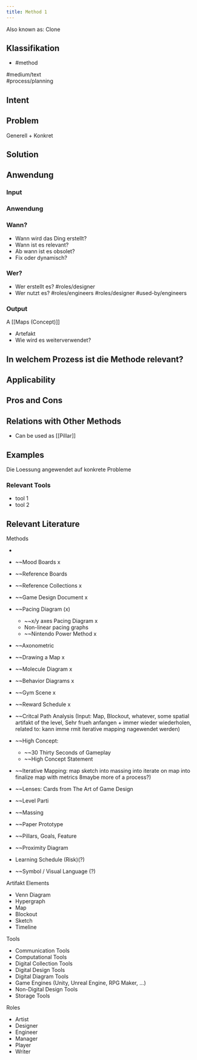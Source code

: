 ```yaml
---
title: Method 1
---
```


Also known as: Clone

## Klassifikation

- #method 

#medium/text  
#process/planning

## Intent

## Problem

Generell + Konkret

## Solution

## Anwendung

### Input

### Anwendung

### Wann?

- Wann wird das Ding erstellt?
- Wann ist es relevant?
- Ab wann ist es obsolet?
- Fix oder dynamisch?

### Wer?

- Wer erstellt es? #roles/designer
- Wer nutzt es? #roles/engineers #roles/designer #used-by/engineers

### Output

A [[Maps (Concept)]]

- Artefakt
- Wie wird es weiterverwendet?

## In welchem Prozess ist die Methode relevant?

## Applicability

## Pros and Cons

## Relations with Other Methods

- Can be used as [[Pillar]]

## Examples

Die Loessung angewendet auf konkrete Probleme

### Relevant Tools

- tool 1
- tool 2

## Relevant Literature

Methods

- 
- ~~Mood Boards x
- ~~Reference Boards
- ~~Reference Collections x
- ~~Game Design Document x
- ~~Pacing Diagram (x)
    - ~~x/y axes Pacing Diagram x
    - Non-linear pacing graphs
    - ~~Nintendo Power Method x

- ~~Axonometric 
- ~~Drawing a Map x
- ~~Molecule Diagram x
- ~~Behavior Diagrams x
- ~~Gym Scene x
- ~~Reward Schedule x
- ~~Critcal Path Analysis (Input: Map, Blockout, whatever, some spatial artifakt of the level, Sehr frueh anfangen + immer wieder wiederholen, related to: kann imme rmit iterative mapping nagewendet werden)
- ~~High Concept:
    - ~~30 Thirty Seconds of Gameplay
    - ~~High Concept Statement
- ~~Iterative Mapping: map sketch into massing into iterate on map into finalize map with metrics 8maybe more of a process?)
- ~~Lenses: Cards from The Art of Game Design
- ~~Level Parti
- ~~Massing
- ~~Paper Prototype
-  ~~Pillars, Goals, Feature
- ~~Proximity Diagram
- Learning Schedule (Risk)(?)
- ~~Symbol / Visual Language (?)

Artifakt Elements

- Venn Diagram
- Hypergraph
- Map
- Blockout
- Sketch
- Timeline

Tools
- Communication Tools
- Computational Tools
- Digital Collection Tools
- Digital Design Tools
- Digital Diagram Tools
- Game Engines (Unity, Unreal Engine, RPG Maker,  ...)
- Non-Digital Design Tools
- Storage Tools

Roles
- Artist
- Designer
- Engineer
- Manager
- Player
- Writer